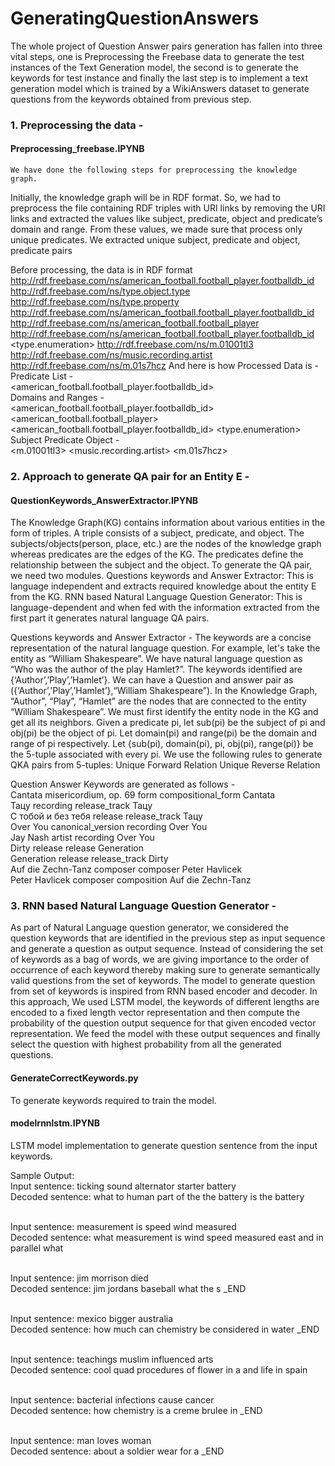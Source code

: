 # GeneratingQuestionAnswers

The whole project of Question Answer pairs generation has fallen into three vital steps, one is Preprocessing the Freebase data to generate the test instances of the Text Generation model, the second is to generate the keywords for test instance and finally the last step is to implement a text generation model which is trained by a WikiAnswers dataset to generate questions from the keywords obtained from previous step.

### 1. Preprocessing the data - 
#### Preprocessing_freebase.IPYNB
	We have done the following steps for preprocessing the knowledge graph. 
Initially, the knowledge graph will be in RDF format. So, we had to preprocess the file containing RDF triples with URI links by removing the URI links and extracted the values like subject, predicate, object and predicate’s domain and range.
From these values, we made sure that process only unique predicates. We extracted unique subject, predicate and object, predicate pairs

Before processing, the data is in RDF format<br/>
<http://rdf.freebase.com/ns/american_football.football_player.footballdb_id>    <http://rdf.freebase.com/ns/type.object.type>   <http://rdf.freebase.com/ns/type.property> <http://rdf.freebase.com/ns/american_football.football_player.footballdb_id>	<domain>	<http://rdf.freebase.com/ns/american_football.football_player> 
<http://rdf.freebase.com/ns/american_football.football_player.footballdb_id>	<range>	<type.enumeration>
<http://rdf.freebase.com/ns/m.01001tl3>  <http://rdf.freebase.com/ns/music.recording.artist>        <http://rdf.freebase.com/ns/m.01s7hcz>
And here is how Processed Data is -
Predicate List - <br/>
<american_football.football_player.footballdb_id>  <br/>
Domains and Ranges -   <br/>
<american_football.football_player.footballdb_id>	<domain>	<american_football.football_player> <br/>
<american_football.football_player.footballdb_id>	<range>	<type.enumeration><br/>
Subject Predicate Object -<br/>
<m.01001tl3>  <music.recording.artist>        <m.01s7hcz>	<br/>

### 2. Approach to generate QA pair for an Entity E -
#### QuestionKeywords_AnswerExtractor.IPYNB
The Knowledge Graph(KG) contains information about various entities in the form of triples. A triple consists of a subject, predicate, and object. The subjects/objects(person, place, etc.) are the nodes of the knowledge graph whereas predicates are the edges of the KG. The predicates define the relationship between the subject and the object. To generate the QA pair, we need two modules.
Questions keywords and Answer Extractor: This is language independent and extracts required knowledge about the entity E from the KG.
RNN based Natural Language Question Generator: This is language-dependent and when fed with the information extracted from the first part it generates natural language QA pairs.

Questions keywords and Answer Extractor - 
The keywords are a concise representation of the natural language question. For example, let's take the entity as “William Shakespeare”. We have natural language question as “Who was the author of the play Hamlet?”. The keywords identified are {‘Author’,’Play’,’Hamlet’}. We can have a Question and answer pair as ({‘Author’,’Play’,’Hamlet’},“William Shakespeare”). In the Knowledge Graph, “Author”, “Play”, “Hamlet” are the nodes that are connected to the entity “William Shakespeare”. We must first identify the entity node in the KG and get all its neighbors.
Given a predicate pi, let sub(pi) be the subject of pi and obj(pi) be the object of pi. Let domain(pi) and range(pi) be the domain and range of pi respectively. Let {sub(pi), domain(pi), pi, obj(pi), range(pi)} be the 5-tuple associated with every pi. We use the following rules to generate QKA pairs from 5-tuples:
Unique Forward Relation
Unique Reverse Relation

Question Answer Keywords are generated as follows - <br/>
Cantata misericordium, op. 69   form    compositional_form      Cantata<br/>
Тацу    recording       release_track   Тацу<br/>
С тобой и без тебя      release release_track   Тацу<br/>
Over You        canonical_version       recording       Over You<br/>
Jay Nash        artist  recording       Over You<br/>
Dirty   release release Generation<br/>
Generation      release release_track   Dirty<br/>
Auf die Zechn-Tanz      composer        composer        Peter Havlicek<br/>
Peter Havlicek  composer        composition     Auf die Zechn-Tanz<br/>

### 3. RNN based Natural Language Question Generator - 

As part of Natural Language question generator, we considered the question keywords that are identified in the previous step as input sequence and generate a question as output sequence. Instead of considering the set of keywords as a bag of words, we are giving importance to the order of occurrence of each keyword thereby making sure to generate semantically valid questions from the set of keywords. 
The model to generate question from set of keywords is inspired from RNN based encoder and decoder. In this approach, We used LSTM model, the keywords of different lengths are encoded to a fixed length vector representation and then compute the probability of the question output sequence for that given encoded vector representation. We feed the model with these output sequences and finally select the question with highest probability from all the generated questions. 
#### GenerateCorrectKeywords.py  
To generate keywords required to train the model.

#### modelrnnlstm.IPYNB
LSTM model implementation to generate question sentence from the input keywords.

Sample Output:<br/>
Input sentence: ticking sound alternator starter battery<br/>
Decoded sentence: what to human part of the the battery is the battery<br/><br/>

Input sentence: measurement is speed wind measured<br/>
Decoded sentence: what measurement is wind speed measured east and in parallel what<br/><br/>

Input sentence: jim morrison died<br/>
Decoded sentence: jim jordans baseball what the s _END <br/><br/>

Input sentence: mexico bigger australia<br/>
Decoded sentence: how much can chemistry be considered in water _END<br/><br/>

Input sentence: teachings muslim influenced arts<br/>
Decoded sentence: cool quad procedures of flower in a and life in spain<br/><br/>

Input sentence: bacterial infections cause cancer<br/>
Decoded sentence: how chemistry is a creme brulee in _END<br/><br/>

Input sentence: man loves woman<br/>
Decoded sentence: about a soldier wear for a _END<br/><br/>

